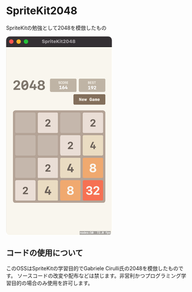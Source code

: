 # SpriteKit2048
SpriteKitの勉強として2048を模倣したもの

![demo](./resources/demo.png)

## コードの使用について

このOSSはSpriteKitの学習目的でGabriele Cirulli氏の2048を模倣したものです。
ソースコードの改変や配布などは禁じます。非営利かつプログラミング学習目的の場合のみ使用を許可します。
